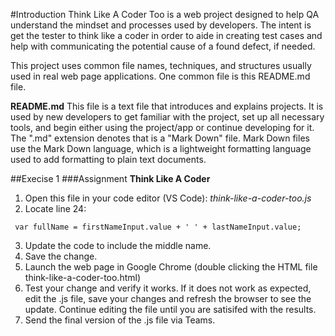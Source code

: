 #Introduction
Think Like A Coder Too is a web project designed to help QA understand the mindset and processes used by developers. The intent is get the tester to think like a coder in order to aide in creating test cases and help with communicating the potential cause of a found defect, if needed.

This project uses common file names, techniques, and structures usually used in real web page applications.  One common file is this README.md file.

**README.md**
This file is a text file that introduces and explains projects.  It is used by new developers to get familiar with the project, set up all necessary tools, and begin either using the project/app or continue developing for it.  The ".md" extension denotes that is a "Mark Down" file. Mark Down files use the Mark Down language, which is a lightweight formatting language used to add formatting to plain text documents.

##Execise 1
###Assignment
**Think Like A Coder**
1. Open this file in your code editor (VS Code): *think-like-a-coder-too.js*
1. Locate line 24:
```
 var fullName = firstNameInput.value + ' ' + lastNameInput.value;
```
3. Update the code to include the middle name.
1. Save the change.
1. Launch the web page in Google Chrome (double clicking the HTML file think-like-a-coder-too.html)
1. Test your change and verify it works. If it does not work as expected, edit the .js file, save your changes and refresh the browser to see the update.  Continue editing the file until you are satisifed with the results.
1. Send the final version of the .js file via Teams.